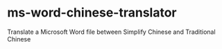 # ms-word-chinese-translator
Translate a Microsoft Word file between Simplify Chinese and Traditional Chinese
